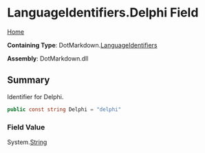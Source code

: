 <a name="_top"></a>

# LanguageIdentifiers\.Delphi Field

[Home](../../../README.md#_top)

**Containing Type**: DotMarkdown\.[LanguageIdentifiers](../README.md#_top)

**Assembly**: DotMarkdown\.dll

## Summary

Identifier for Delphi\.

```csharp
public const string Delphi = "delphi"
```

### Field Value

System\.[String](https://docs.microsoft.com/en-us/dotnet/api/system.string)

